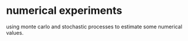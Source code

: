 # numerical experiments

using monte carlo and stochastic processes to estimate some numerical values.
